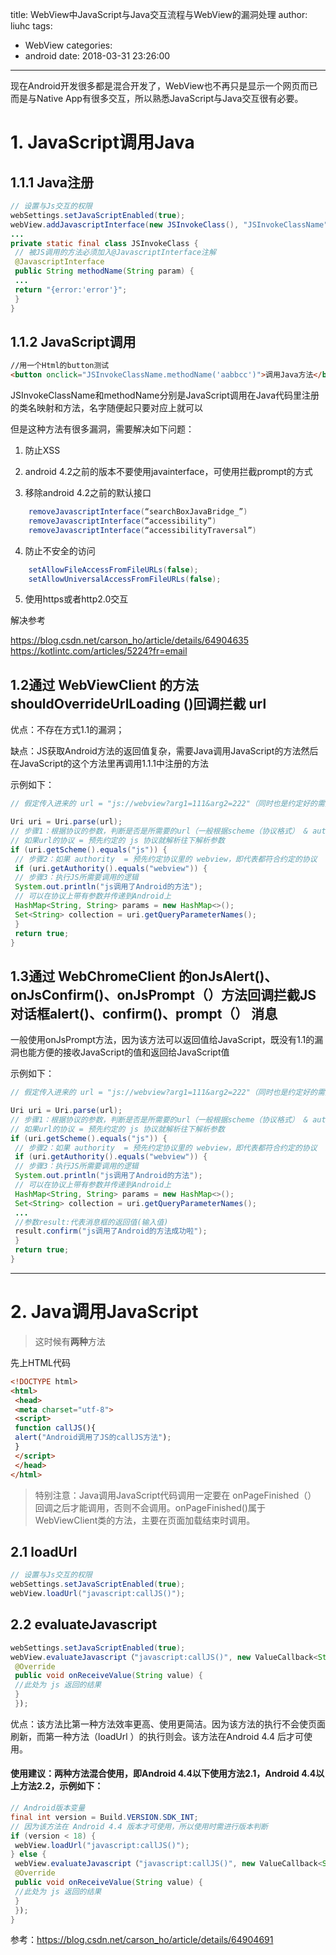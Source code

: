 title: WebView中JavaScript与Java交互流程与WebView的漏洞处理
author: liuhc
tags:
  - WebView
categories:
  - android
date: 2018-03-31 23:26:00
---
现在Android开发很多都是混合开发了，WebView也不再只是显示一个网页而已而是与Native App有很多交互，所以熟悉JavaScript与Java交互很有必要。  

# 1. JavaScript调用Java

## 1.1.1 Java注册

```java
// 设置与Js交互的权限  
webSettings.setJavaScriptEnabled(true);  
webView.addJavascriptInterface(new JSInvokeClass(), "JSInvokeClassName");  
...  
private static final class JSInvokeClass {  
 // 被JS调用的方法必须加入@JavascriptInterface注解  
 @JavascriptInterface  
 public String methodName(String param) {  
 ...  
 return "{error:'error'}";  
 }  
}  
```

## 1.1.2 JavaScript调用

```html
//用一个Html的button测试  
<button onclick="JSInvokeClassName.methodName('aabbcc')">调用Java方法</button>  
```

JSInvokeClassName和methodName分别是JavaScript调用在Java代码里注册的类名映射和方法，名字随便起只要对应上就可以

但是这种方法有很多漏洞，需要解决如下问题：

1.  防止XSS

2.  android 4.2之前的版本不要使用javainterface，可使用拦截prompt的方式

3.  移除android 4.2之前的默认接口

```java
	removeJavascriptInterface(“searchBoxJavaBridge_”)  
	removeJavascriptInterface(“accessibility”)  
	removeJavascriptInterface(“accessibilityTraversal”)  
```
4.  防止不安全的访问

```java
    setAllowFileAccessFromFileURLs(false);  
    setAllowUniversalAccessFromFileURLs(false);  
```
5.  使用https或者http2.0交互

解决参考

https://blog.csdn.net/carson_ho/article/details/64904635
https://kotlintc.com/articles/5224?fr=email

## 1.2通过 WebViewClient 的方法shouldOverrideUrlLoading ()回调拦截 url

优点：不存在方式1.1的漏洞；

缺点：JS获取Android方法的返回值复杂，需要Java调用JavaScript的方法然后在JavaScript的这个方法里再调用1.1.1中注册的方法

示例如下：
```java
// 假定传入进来的 url = "js://webview?arg1=111&arg2=222"（同时也是约定好的需要拦截的）  

Uri uri = Uri.parse(url);  
// 步骤1：根据协议的参数，判断是否是所需要的url（一般根据scheme（协议格式） & authority（协议名）判断）  
// 如果url的协议 = 预先约定的 js 协议就解析往下解析参数  
if (uri.getScheme().equals("js")) {  
 // 步骤2：如果 authority  = 预先约定协议里的 webview，即代表都符合约定的协议  
 if (uri.getAuthority().equals("webview")) {  
 // 步骤3：执行JS所需要调用的逻辑  
 System.out.println("js调用了Android的方法");  
 // 可以在协议上带有参数并传递到Android上  
 HashMap<String, String> params = new HashMap<>();  
 Set<String> collection = uri.getQueryParameterNames();  
 }  
 return true;  
}  
```

## 1.3通过 WebChromeClient 的onJsAlert()、onJsConfirm()、onJsPrompt（）方法回调拦截JS对话框alert()、confirm()、prompt（） 消息

一般使用onJsPrompt方法，因为该方法可以返回值给JavaScript，既没有1.1的漏洞也能方便的接收JavaScript的值和返回给JavaScript值

示例如下：
```java
// 假定传入进来的 url = "js://webview?arg1=111&arg2=222"（同时也是约定好的需要拦截的）  

Uri uri = Uri.parse(url);  
// 步骤1：根据协议的参数，判断是否是所需要的url（一般根据scheme（协议格式） & authority（协议名）判断）  
// 如果url的协议 = 预先约定的 js 协议就解析往下解析参数  
if (uri.getScheme().equals("js")) {  
 // 步骤2：如果 authority  = 预先约定协议里的 webview，即代表都符合约定的协议  
 if (uri.getAuthority().equals("webview")) {  
 // 步骤3：执行JS所需要调用的逻辑  
 System.out.println("js调用了Android的方法");  
 // 可以在协议上带有参数并传递到Android上  
 HashMap<String, String> params = new HashMap<>();  
 Set<String> collection = uri.getQueryParameterNames();  
 ...  
 //参数result:代表消息框的返回值(输入值)  
 result.confirm("js调用了Android的方法成功啦");  
 }  
 return true;  
}  
```

---

# 2. Java调用JavaScript

> 这时候有**两种**方法

先上HTML代码
```html
<!DOCTYPE html>  
<html>  
 <head>  
 <meta charset="utf-8">  
 <script>  
 function callJS(){  
 alert("Android调用了JS的callJS方法");  
 }  
 </script>  
 </head>  
</html>  
```

> 特别注意：Java调用JavaScript代码调用一定要在 onPageFinished（） 回调之后才能调用，否则不会调用。onPageFinished()属于WebViewClient类的方法，主要在页面加载结束时调用。

## 2.1 loadUrl

```java
// 设置与Js交互的权限  
webSettings.setJavaScriptEnabled(true);  
webView.loadUrl("javascript:callJS()");  
```

## 2.2 evaluateJavascript

```java
webSettings.setJavaScriptEnabled(true);  
webView.evaluateJavascript（"javascript:callJS()", new ValueCallback<String>() {  
 @Override  
 public void onReceiveValue(String value) {  
 //此处为 js 返回的结果  
 }  
 });  
```

优点：该方法比第一种方法效率更高、使用更简洁。因为该方法的执行不会使页面刷新，而第一种方法（loadUrl ）的执行则会。该方法在Android 4.4 后才可使用。

#### 使用建议：两种方法混合使用，即Android 4.4以下使用方法2.1，Android 4.4以上方法2.2，示例如下：
```java
// Android版本变量  
final int version = Build.VERSION.SDK_INT;  
// 因为该方法在 Android 4.4 版本才可使用，所以使用时需进行版本判断  
if (version < 18) {  
 webView.loadUrl("javascript:callJS()");  
} else {  
 webView.evaluateJavascript（"javascript:callJS()", new ValueCallback<String>() {  
 @Override  
 public void onReceiveValue(String value) {  
 //此处为 js 返回的结果  
 }  
 });  
}  
```

参考：https://blog.csdn.net/carson_ho/article/details/64904691
